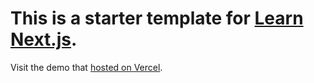 # This is a starter template for [Learn Next.js](https://nextjs.org/learn).

Visit the demo that [hosted on Vercel](https://learn-nextjs-blog-robotboy.vercel.app/).